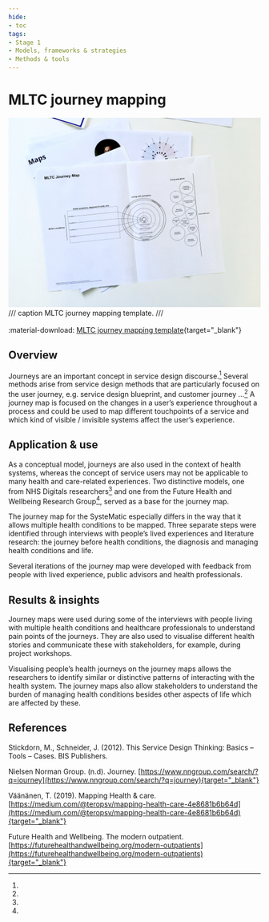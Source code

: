 ```yaml
---
hide:
- toc
tags:
- Stage 1
- Models, frameworks & strategies
- Methods & tools
---
```


# MLTC journey mapping

![journey map](../assets/journey-map.jpg)
/// caption
MLTC journey mapping template.
///
<br><br>
:material-download: [MLTC journey mapping template](../assets/journey-map-template.pdf){target="_blank"}

## Overview

Journeys are an important concept in service design discourse.[^1] Several methods arise from service design methods that are particularly focused on the user journey, e.g. service design blueprint, and customer journey …[^2] A journey map is focused on the changes in a user’s experience throughout a process and could be used to map different touchpoints of a service and which kind of visible / invisible systems affect the user’s experience. 

## Application & use

As a conceptual model, journeys are also used in the context of health systems, whereas the concept of service users may not be applicable to many health and care-related experiences. Two distinctive models, one from NHS Digitals researchers[^3] and one from the Future Health and Wellbeing Research Group[^4], served as a base for the journey map. 


The journey map for the SysteMatic especially differs in the way that it allows multiple health conditions to be mapped. Three separate steps were identified through interviews with people’s lived experiences and literature research: the journey before health conditions, the diagnosis and managing health conditions and life. 


Several iterations of the journey map were developed with feedback from people with lived experience, public advisors and health professionals. 


## Results & insights

Journey maps were used during some of the interviews with people living with multiple health conditions and healthcare professionals to understand pain points of the journeys. They are also used to visualise different health stories and communicate these with stakeholders, for example, during project workshops. 


Visualising people’s health journeys on the journey maps allows the researchers to identify similar or distinctive patterns of interacting with the health system. The journey maps also allow stakeholders to understand the burden of managing health conditions besides other aspects of life which are affected by these. 

## References

[^1]:
  Stickdorn, M., Schneider, J. (2012). This Service Design Thinking: Basics – Tools – Cases. BIS Publishers. 
[^2]:
  Nielsen Norman Group. (n.d). Journey. [https://www.nngroup.com/search/?q=journey](https://www.nngroup.com/search/?q=journey){target="_blank"}
[^3]:
  Väänänen, T. (2019). Mapping Health & care. [https://medium.com/@teropsv/mapping-health-care-4e8681b6b64d](https://medium.com/@teropsv/mapping-health-care-4e8681b6b64d){target="_blank"}
[^4]:
  Future Health and Wellbeing. The modern outpatient. [https://futurehealthandwellbeing.org/modern-outpatients](https://futurehealthandwellbeing.org/modern-outpatients){target="_blank"}
  

